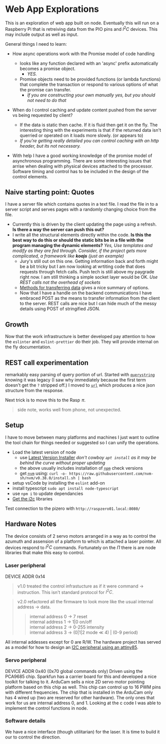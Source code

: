 # Web App Explorations

This is an exploration of web app built on node. Eventually this will run on a Raspberry Pi that is retreiving data from
the PIO pins and $I^2C$ devices.  This may include output as well as input.

General things I need to learn:
  - How async operations work with the Promise model of code handling
    - looks like any function declared with an 'async' prefix automatically becomes a promise object.
      - *YES.*
    - Promise objects need to be provided functions (or lambda functions) that complete the transaction or respond to various options of what the promise can transfer.
      - *If you are constructing your own manually yes, but you should not need to do that*
  - When do I control caching and update content pushed from the server vs being requested by client?
    - If the data is static then cache. If it is fluid then get it on the fly.  The interesting thing with the experiments is that if the returned data isn't querried or operated on it loads more slowly. (or appears to)
    - *If you're getting really detailed you can control caching with an http header, but its not necessary.*

  - With help I have a good working knowledge of the promise model of asynchronous programming. There are some interesting issues that arrise when dealing with physical devices attached to the processor. Software timing  and control has to be included in the design of the control elements.

## Naive starting point: Quotes
I have a server file which contains quotes in a text file. I read the file in to a server script and serves pages with a randomly changing choice from the file.
  - Currently this is driven by the client updating the page using a refresh. **Is there a way the server can push this out?**
  - I write all the structural elements directly within the code. **Is this the best way to do this or should the static bits be in a file with the program managing the dynamic elements?** *Yes, Use templates and modify as they are fed through. Consider, if the project gets more complicated, a framework like **koajs** (just an example)*
    - Jury's still out on this one. Getting information back and forth might be a bit tricky but I am now looking at wrtiting code that does requests through fetch calls.  Push tech is still above my paygrade right now.  I am still thinking a simple socket layer would be OK. *Use REST calls not the overhead of sockets*
    - [Methods for transferring data](https://www.c-sharpcorner.com/UploadFile/suthish_nair/different-ways-to-pass-data-between-web-forms/) gives a nice summary of options.
    - Now that I have a handle on the backend communications I have embraced POST as the means to transfer information from the client to the server. REST calls are nice but I can hide much of the messy details using POST of stringified JSON.

## Growth
Now that the work infrastructure is better developed pay attention to how the `eslinter` and `eslint-prettier` do their job. They will provide internal on the fly documentation.

## REST call experimentation
remarkably easy parsing of query portion of url. Started with <abbr title="import * as querystring from 'node:querystring';">`querystring`</abbr> knowing it was legacy (I saw why immediately because the first term doesn't get the `?` stripped off.)  I moved to <abbr title="import * as url from 'node:url';">`url`</abbr> which produces a nice json structure from the response.

Next trick is to move this to the Rasp $\!\pi$.
> side note, works well from phone, not unexpected.

## Setup
I have to move between many platforms and machines I just want to outline the tool chain for things needed or suggested so I can unify the operations.
  - Load the latest version of node
    - use [Latest Version Installer](https://github.com/nodesource/distributions/blob/master/README.md#debinstall) *don't cowboy `apt install` as it may be behind the curve without proper updating*
    - the above usually includes installation of <abbr title="node package installer">`npm`</abbr>  check versions
    - get <abbr title="node version manager">`nvm`</abbr> using: `curl -o- https://raw.githubusercontent.com/nvm-sh/nvm/v0.38.0/install.sh | bash`
  - setup vsCode by installing the `eslint` add-on
  - install typescript `sudo apt install node-typescript`
  - use `npm i` to update dependancies
  - [Get the i2c](https://www.npmjs.com/package/i2c) libraries

Test connection to the pizero with `http://raspzero01.local:8080/`

## Hardware Notes
The device consists of 2 servo motors arranged in a way as to control the azumuth and assension of a platform to which is attached a laser pointer. All devices respond to $I^2C$ commands. Fortunately on the $\Pi$ there is are node libraries that make this easy to control.

### **Laser peripheral**
DEVICE ADDR 0x14
>  v1.0 treated the control infrastucture as if it were command $\rightarrow$ instruction. This isn't standard protocol for $I^2C$.

>  v2.0 refactored all the firmware to look more like the usual internal address $\rightarrow$ data.
>> internal address 0 $\rightarrow$ 7 reset<br/>
>> internal address 1 $\rightarrow$ 1|0 on/off<br/>
>> internal address 2 $\rightarrow$ 0-255 intensity<br/>
>> internal address 3 $\rightarrow$ (0|1|2 mode $\ll$ 4) | (0-9 period)

All internal addesses except for 0 are R/W. The hardware project has served as a model for how to design an [I2C peripheral using an attiny85](https://github.com/pbeeken/attiny-I2CPeripheral).

### **Servo peripheral**
DEVICE ADDR 0x40 (0x70 global commands only)
Driven using the PCA9685 chip. Sparkfun has a carrier board for this and developed a nice toolkit for talking to it.  ArduCam sells a nice 2D servo motor pointing platform based on this chip as well. This chip can control up to 16 PWM pins with different frequencies.  The chip that is installed in the ArduCam only has 4 wired up (two are reserved for other hardware).  The only ones that work for us are internal address 0, and 1.  Looking at the c code I was able to implement the control functions in node.

### **Software details**
We have a nice interface (though utilitarian) for the laser. It is time to build it our to control the direction.
